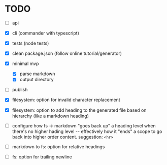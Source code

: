 # TODO

- [ ] api
- [x] cli (commander with typescript)
- [x] tests (node tests)
- [x] clean package.json (follow online tutorial/generator)
- [x] minimal mvp
  - [x] parse markdown
  - [x] output directory
- [ ] publish
- [x] filesystem: option for invalid character replacement
- [x] filesystem: option to add heading to the generated file based on hierarchy (like a markdown heading)
- [ ] configure how fs -> markdown "goes back up" a heading level when there's no higher hading level -- effectively how it "ends" a scope to go back into higher order content. suggestion: `<hr>`
- [ ] markdown to fs: option for relative headings
- [ ] fs: option for trailing newline

